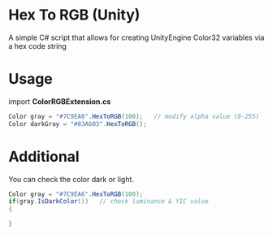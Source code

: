 # Hex To RGB (Unity)
A simple C# script that allows for creating UnityEngine Color32 variables via a hex code string

# Usage
import **ColorRGBExtension.cs**

```csharp
Color gray = "#7C9EA6".HexToRGB(100);   // modify alpha value (0-255)
Color darkGray = "#83A603".HexToRGB();
```
# Additional

You can check the color dark or light.

```csharp
Color gray = "#7C9EA6".HexToRGB(100);
if(gray.IsDarkColor())   // check luminance & YIC value
{

}
```
